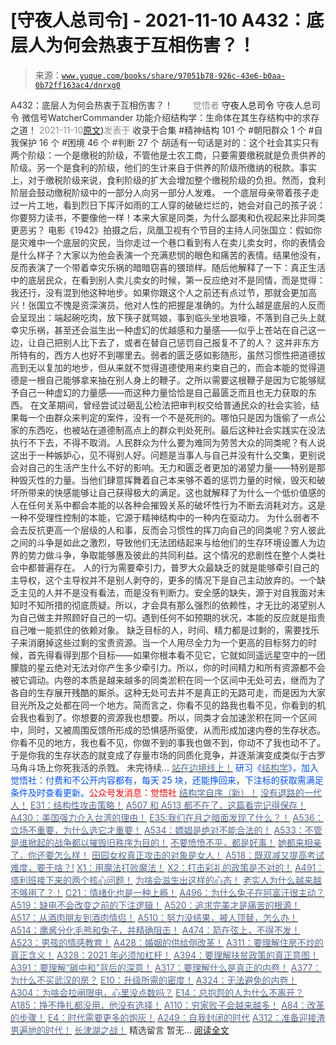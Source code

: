 # [守夜人总司令] - 2021-11-10 A432：底层人为何会热衷于互相伤害？！

> 来源：[`www.yuque.com/books/share/97051b78-926c-43e6-b0aa-0b72ff163ac4/dnrxg0`](https://www.yuque.com/books/share/97051b78-926c-43e6-b0aa-0b72ff163ac4/dnrxg0)

<ne-p id="520f42f3293818f927861ebbd5b15da4_p_0" data-lake-id="520f42f3293818f927861ebbd5b15da4_p_0"><ne-text id="u369a865d" style="color: rgb(51, 51, 51);">A432：底层人为何会热衷于互相伤害？！</ne-text></ne-p> <ne-p id="76c7df58fb2383a8cbe3fb9d65125963" data-lake-id="76c7df58fb2383a8cbe3fb9d65125963"><ne-text id="u20b0a2fa" ne-fontsize="12" style="color: rgb(255, 255, 255);">原创</ne-text><ne-text id="u663cb28e" style="color: rgb(140, 140, 140);">觉悟者</ne-text> <ne-text id="u1f36ae2d" ne-fontsize="14">守夜人总司令</ne-text></ne-p> <ne-p id="b5259dc71ad4166fa2cdf650c59e2999" data-lake-id="b5259dc71ad4166fa2cdf650c59e2999"><ne-text id="uc403ef36" ne-fontsize="14" ne-bold="true" style="color: rgb(51, 51, 51);">守夜人总司令</ne-text></ne-p> <ne-p id="14aad088ff80fe2cdd0448760a941046" data-lake-id="14aad088ff80fe2cdd0448760a941046"><ne-text id="u7732e691" ne-fontsize="14" style="color: rgb(51, 51, 51);">微信号</ne-text><ne-text id="uc7c40e1c" ne-fontsize="14" style="color: rgb(51, 51, 51);">WatcherCommander</ne-text></ne-p> <ne-p id="b6aa8cf07f2dd374f0f51e1664020aaf" data-lake-id="b6aa8cf07f2dd374f0f51e1664020aaf"><ne-text id="u2aec2798" ne-fontsize="14" style="color: rgb(51, 51, 51);">功能介绍</ne-text><ne-text id="ue99c6528" ne-fontsize="14" style="color: rgb(51, 51, 51);">结构学：生命体在其生存结构中的求存之道！</ne-text></ne-p> <ne-p id="85b902771052acd3cb45eb234f96a6b9" data-lake-id="85b902771052acd3cb45eb234f96a6b9"><ne-text id="ubbb52369" style="color: rgb(140, 140, 140);">2021-11-10</ne-text>[<ne-text id="u94350f18" ne-fontsize="14">原文</ne-text>](https://mp.weixin.qq.com/s?__biz=MzAxNDk1NjI2Mw==&mid=2247487443&idx=1&sn=21334752ac2ce642ca1e4e421acfe765&chksm=9b8a2c5bacfda54d1459036c57a31b05271d1b825eadd811cce0bbeca1ea3a7deae31e067133#rd))<ne-text id="ufbea0fa0" ne-fontsize="14" style="color: rgb(140, 140, 140);">发表于</ne-text></ne-p> <ne-p id="65c6e91193ef0c3c44bdc562871adc93" data-lake-id="65c6e91193ef0c3c44bdc562871adc93"><ne-text id="u25dc47c8" style="color: rgb(51, 51, 51);">收录于合集</ne-text></ne-p> <ne-p id="2fc7986c62fda4238ca11766aef2923b" data-lake-id="2fc7986c62fda4238ca11766aef2923b"><ne-text id="uf478b4fe" style="color: rgb(51, 51, 51);">#精神结构 101 个</ne-text></ne-p> <ne-p id="accd360a186801bde5e88c2076944f24" data-lake-id="accd360a186801bde5e88c2076944f24"><ne-text id="uf169d574" style="color: rgb(51, 51, 51);">#朝阳群众 1 个</ne-text></ne-p> <ne-p id="eec28fccdc75d05c55daf86d9bf8909d" data-lake-id="eec28fccdc75d05c55daf86d9bf8909d"><ne-text id="u77319cfc" style="color: rgb(51, 51, 51);">#自我保护 16 个</ne-text></ne-p> <ne-p id="48df8da1bdf499a5928249c5777380bb" data-lake-id="48df8da1bdf499a5928249c5777380bb"><ne-text id="uc810e924" style="color: rgb(51, 51, 51);">#困境 46 个</ne-text></ne-p> <ne-p id="28694e51f38c651084fc16ca67df4e91" data-lake-id="28694e51f38c651084fc16ca67df4e91"><ne-text id="u4f699be7" style="color: rgb(51, 51, 51);">#判断 27 个</ne-text></ne-p> <ne-p id="f947797b553c311e2973f5baf1bba129" data-lake-id="f947797b553c311e2973f5baf1bba129"><ne-text id="ua74fa390" style="color: rgb(51, 51, 51);">胡适有一句话是对的：这个社会其实只有两个阶级：一个是缴税的阶级，不管他是士农工商，只要需要缴税就是负责供养的阶级。另一个是食利的阶级，他们的生计来自于供养的阶级所缴纳的税款。事实上，对于缴税阶级来说，食利阶级的扩大会增加整个缴税阶级的负担。然而，食利阶层会鼓动缴税阶级中的一部分人向另一部分人发难。</ne-text></ne-p> <ne-p id="90251f49871948c28f7e774910e75446" data-lake-id="90251f49871948c28f7e774910e75446"><ne-text id="u9d05a979" style="color: rgb(51, 51, 51);">一个底层母亲带着孩子走过一片工地，看到烈日下挥汗如雨的工人穿的破破烂烂的，她会对自己的孩子说：你要努力读书，不要像他一样！本来大家是同类，为什么鄙夷和仇视起来比非同类更恶劣？</ne-text></ne-p> <ne-p id="80dd9e506c1be720d7db9b5ccf8db214" data-lake-id="80dd9e506c1be720d7db9b5ccf8db214"><ne-text id="ud9cf36b4" style="color: rgb(51, 51, 51);">电影《1942》拍摄之后，凤凰卫视有个节目的主持人问张国立：假如你是灾难中一个底层的灾民，当你走过一个巷口看到有人在卖儿卖女时，你的表情会是什么样子？大家以为他会表演一个充满悲悯的眼色和痛苦的表情。结果他没有，反而表演了一个带着幸灾乐祸的暗暗窃喜的猥琐样。随后他解释了一下：真正生活中的底层民众，在看到别人卖儿卖女的时候，第一反应绝对不是同情，而是觉得：我还行，没有混到他这种地步。如果你跟这个人之前还有点过节，那就会更加高兴！张国立不愧是资深演员。他对人性的把握是准确的。为什么越是底层的人反而会呈现出：端起碗吃肉，放下筷子就骂娘，事到临头坐地哀嚎，不落到自己头上就幸灾乐祸，甚至还会滋生出一种虚幻的优越感和力量感——似乎上苍站在自己这一边，让自己把别人比下去了，或者在替自己惩罚自己报复不了的人？</ne-text></ne-p> <ne-p id="eddd23b85661145c8c3e0e5b74d60b2f" data-lake-id="eddd23b85661145c8c3e0e5b74d60b2f"><ne-text id="u2a7e65fb" style="color: rgb(51, 51, 51);">这并非东方所特有的，西方人也好不到哪里去。弱者的匮乏感如影随形，虽然习惯性把道德拔高到无以复加的地步，但从来就不觉得道德使用来约束自己的，而会本能的觉得道德是一根自己能够拿来抽在别人身上的鞭子。之所以需要这根鞭子是因为它能够赋予自己一种虚幻的力量感——而这种力量恰恰是自己最匮乏而且也无力获取的东西。</ne-text></ne-p> <ne-p id="36765325b46e5addb534b822c864efaf" data-lake-id="36765325b46e5addb534b822c864efaf"><ne-text id="u317dcb10" style="color: rgb(51, 51, 51);">在文革期间，曾经尝试过砸乱公检法把审判权交给普通民众的社会实验，结果每一个由群众来判定的案件，没有一个不是死刑的。哪怕只是因为饿偷了一点公家的东西吃，也被站在道德制高点上的群众判处死刑。最后这种社会实践实在没法执行不下去，不得不取消。人民群众为什么要为难同为劳苦大众的同类呢？有人说这出于一种嫉妒心，见不得别人好。问题是当事人与自己并没有什么交集，更别说会对自己的生活产生什么不好的影响。无力和匮乏者更加的渴望力量——特别是那种毁灭性的力量。当他们肆意挥舞着自己本来够不着的惩罚力量的时候，毁灭和破坏所带来的快感能够让自己获得极大的满足。这也就解释了为什么一个低价值感的人在任何关系中都会本能的以各种会摧毁关系的破坏性行为不断去消耗对方。这是一种不受理性控制的本能，它源于精神结构中的一种内在驱动力。</ne-text></ne-p> <ne-p id="a70d182570f01d3421e0e008be24381e" data-lake-id="a70d182570f01d3421e0e008be24381e"><ne-text id="uf26ac660" style="color: rgb(51, 51, 51);">为什么弱者不会去反抗更高一个层级的人和事，反而会习惯性的挥刀向自己的同类呢？穷人彼此之间的斗争是如此之激烈，导致他们无法团结起来与给他们的生存环境设置人为边界的势力做斗争，争取能够惠及彼此的共同利益。这个情况的悲剧性在整个人类社会中都普遍存在。</ne-text></ne-p> <ne-p id="e4d57a3079ba731ea03d252f17030558" data-lake-id="e4d57a3079ba731ea03d252f17030558"><ne-text id="uf1c9437f" style="color: rgb(51, 51, 51);">人的行为需要牵引力，普罗大众最缺乏的就是能够牵引自己的主导权，这个主导权并不是别人剥夺的，更多的情况下是自己主动放弃的。一个缺乏主见的人并不是没有看法，而是没有判断力。安全感的缺失，源于对自我面对未知时不知所措的彻底质疑。所以，才会具有那么强烈的依赖性，才无比的渴望别人为自己做主并照顾好自己的一切。遇到任何不如预期的状况，本能的反应就是指责自己唯一能抓住的依赖对象。</ne-text></ne-p> <ne-p id="9cbd9834b3c9b70b5c7b795ffa3ce7c0" data-lake-id="9cbd9834b3c9b70b5c7b795ffa3ce7c0"><ne-text id="u4faaf04f" style="color: rgb(51, 51, 51);">缺乏目标的人，时间、精力都是过剩的，需要找乐子来消磨掉这些过剩的宝贵资源。当一个人用尽全力为一个更高的目标努力的时候，首先得看得到那个目标——如果你根本看不见它，它就如同遥远星空中的一团朦胧的星云绝对无法对你产生多少牵引力。所以，你的时间精力和所有资源都不会被它调动。内卷的本质是越来越多的同类淤积在同一个区间中无处可去，继而为了各自的生存展开残酷的厮杀。这种无处可去并不是真正的无路可走，而是因为大家目光所及之处都在同一个地方。简而言之，你看不见的路我也看不见，你看到的机会我也看到了。你想要的资源我也想要。所以，同类才会加速淤积在同一个区间中，同时，又被周围反馈所形成的恐惧感所驱使，从而形成加速内卷的生存状态。</ne-text></ne-p> <ne-p id="07d8f12b37c74325522bf6f5f84a6490" data-lake-id="07d8f12b37c74325522bf6f5f84a6490"><ne-text id="ub9ce0db4" style="color: rgb(51, 51, 51);">你看不见的地方，我也看不见，你做不到的事我也做不到，你动不了我也动不了。于是你我的生存状态的就变成了存量市场的同质化竞争，并逐渐演变成类似于古罗马角斗场上你死我活的杀戮。</ne-text></ne-p> <ne-p id="dc570a9b090be2fa7b690884417b0beb" data-lake-id="dc570a9b090be2fa7b690884417b0beb"><ne-text id="uc6ec9187" style="color: rgb(51, 51, 51);">未完待续…</ne-text></ne-p> <ne-p id="7e7a6e665b7284ca15589b530c7d0b4a" data-lake-id="7e7a6e665b7284ca15589b530c7d0b4a">[<ne-text id="ub8e11815" ne-bold="true" style="color: rgb(87, 107, 149);">站在边境线上！</ne-text>](http://mp.weixin.qq.com/s?__biz=MzAxNDk1NjI2Mw==&mid=2247487351&idx=1&sn=b7df365f3edae84c70a217a3980eec93&chksm=9b8a2cffacfda5e96aaf41a024770d4efd047d412bfc119832a2b9c6da611f3d4dc2aebca7f1&scene=21#wechat_redirect)</ne-p> <ne-p id="10aaf69b47a461962af7bc661b8e13b9" data-lake-id="10aaf69b47a461962af7bc661b8e13b9"><ne-text id="ub6895606" ne-bold="true" style="color: rgb(0, 82, 255);">研习《</ne-text>[<ne-text id="uea830e4c" ne-bold="true" style="color: rgb(87, 107, 149);">结构学</ne-text>](https://mp.weixin.qq.com/mp/appmsgalbum?action=getalbum&album_id=1318317199878225920&__biz=MzAxNDk1NjI2Mw==#wechat_redirect)<ne-text id="u49f4fd06" ne-bold="true" style="color: rgb(0, 82, 255);">》，加入觉悟社：付费和不公开内容都有，每天 25 块，还能挣回来，下注标的获取需满足条件及时查看更新。</ne-text><ne-text id="u30160b04" ne-bold="true" style="color: rgb(255, 0, 0);">公众号发消息：觉悟社</ne-text></ne-p>  <ne-p id="a000bbcbe48893695c96cae184bb2620" data-lake-id="a000bbcbe48893695c96cae184bb2620"><ne-card data-card-name="image" data-card-type="inline" id="BZXN2" data-event-boundary="card" style="color: rgb(51, 51, 51);"><ne-p id="f015ac6ff3bbba85ad0a1400da7ca15a" data-lake-id="f015ac6ff3bbba85ad0a1400da7ca15a">[<ne-text id="u021ac934" ne-bold="true" style="color: rgb(87, 107, 149);">结构学自序（新）！</ne-text>](http://mp.weixin.qq.com/s?__biz=MzIzMDYwOTM0Mg==&mid=2247485283&idx=1&sn=aa2b8554b8e5040f8f959636feaa06a3&chksm=e8b19fb2dfc616a430aa381b8da0815311244e694a69809cd92d0602ac34cfe5f1f419b3745e&scene=21#wechat_redirect)</ne-p> <ne-p id="7e9054b1bb0ddb3e5608b7780c27d8e1" data-lake-id="7e9054b1bb0ddb3e5608b7780c27d8e1">[<ne-text id="u97a0eb5b" style="color: rgb(87, 107, 149);">没有退路的一代人！</ne-text>](http://mp.weixin.qq.com/s?__biz=MzAxNDk1NjI2Mw==&mid=2247486533&idx=1&sn=a0d5cce0656aad467148e0642eb85a00&chksm=9b8a2fcdacfda6db79857186e953a089baf1fb678b2b071cf101c5a26e7fb9768474c94243ca&scene=21#wechat_redirect)</ne-p> <ne-p id="56c2e3fca817cb531a6092edd675b161" data-lake-id="56c2e3fca817cb531a6092edd675b161">[<ne-text id="udc658a77" style="color: rgb(87, 107, 149);">E31：结构性攻击策略！</ne-text>](http://mp.weixin.qq.com/s?__biz=MzAxNDk1NjI2Mw==&mid=2247487410&idx=1&sn=6e59797f650adcb4a1813a29786dd9e7&chksm=9b8a2c3aacfda52ceca29caeaf4074cd66b697ce845b6edb2490fd4543657f26019540766257&scene=21#wechat_redirect)</ne-p> <ne-p id="a790ec568f5ae73bdfb2cc73f61a4fb4" data-lake-id="a790ec568f5ae73bdfb2cc73f61a4fb4">[<ne-text id="u8e80a222" ne-bold="true" style="color: rgb(87, 107, 149);">A507 和 A513 都不在了，这篇看完记得保存！</ne-text>](http://mp.weixin.qq.com/s?__biz=MzIzMDYwOTM0Mg==&mid=2247486598&idx=1&sn=643ad77a60e4fb7e40dcea6e4585c39a&chksm=e8b19457dfc61d4126c656d773feb6d26d516889077a4f3b8755cf1ee4b0fe2a592b8409dfd8&scene=21#wechat_redirect)</ne-p> <ne-p id="75a97f3c5dfbb67ff105e9ad6a0ea9e2" data-lake-id="75a97f3c5dfbb67ff105e9ad6a0ea9e2">[<ne-text id="u003209e2" ne-bold="true" style="color: rgb(87, 107, 149);">A430：美国强力介入台湾的理由！</ne-text>](http://mp.weixin.qq.com/s?__biz=MzIzMDYwOTM0Mg==&mid=2247486587&idx=1&sn=e14d4403bb13c441596f09add1b5f27c&chksm=e8b194aadfc61dbcab0c1d70249910161f8c77b0163ac8278dfe5c2f817d2bb2a3ac3e7ddf89&scene=21#wechat_redirect)</ne-p> <ne-p id="9f0b5d66dd5048dfd375d43745bb1e99" data-lake-id="9f0b5d66dd5048dfd375d43745bb1e99">[<ne-text id="u8a000c01" ne-bold="true" style="color: rgb(87, 107, 149);">E35:我们在月之暗面发现了什么？！</ne-text>](http://mp.weixin.qq.com/s?__biz=MzIzMDYwOTM0Mg==&mid=2247486632&idx=1&sn=170aeff87eb36dce354c8b2437f4b27f&chksm=e8b19479dfc61d6f08e6492954a528f20387fe2fa925747cf2b504d2bc69084f24495e972e41&scene=21#wechat_redirect)</ne-p> <ne-p id="540b6423e8d39bbc4e20e809a1e57946" data-lake-id="540b6423e8d39bbc4e20e809a1e57946">[<ne-text id="u70ae4390" style="color: rgb(87, 107, 149);">A536：立场不重要，为什么选它才重要！</ne-text>](http://mp.weixin.qq.com/s?__biz=MzAxNDk1NjI2Mw==&mid=2247487437&idx=1&sn=d2a4738b5870b60304f206bbd02acb5e&chksm=9b8a2c45acfda553c0e12a8ec5ee810da20a0d57f38d03f6c3c894e3563c603539de98d9f2fe&scene=21#wechat_redirect)</ne-p> <ne-p id="4292881163b6196d30cc5821a9949e11" data-lake-id="4292881163b6196d30cc5821a9949e11">[<ne-text id="u82e2c060" style="color: rgb(87, 107, 149);">A534：嫖娼是绝对不能合法的！</ne-text>](http://mp.weixin.qq.com/s?__biz=MzAxNDk1NjI2Mw==&mid=2247487431&idx=1&sn=78d93492fa71d19501c95eb11e0ea99f&chksm=9b8a2c4facfda559eeb7bffa822a9715b1945a9e9c4f8beaf9d00b8acb0e2cc0b05a63feafaf&scene=21#wechat_redirect)</ne-p> <ne-p id="6bc9111cfe6ede1031cb0fcfc120c33a" data-lake-id="6bc9111cfe6ede1031cb0fcfc120c33a">[<ne-text id="u4246653a" style="color: rgb(87, 107, 149);">A533：不管是谁掀起的战争都以摧毁旧秩序为目的！</ne-text>](http://mp.weixin.qq.com/s?__biz=MzIzMDYwOTM0Mg==&mid=2247486606&idx=1&sn=3d91850ed863d4eccccce8fbd3ae73c6&chksm=e8b1945fdfc61d4934be74c7a252c4bdb2a895c55dd781dd2aa4249482180ddbc6b5c1e2f63d&scene=21#wechat_redirect)</ne-p> <ne-p id="a03bc7abf522f7c635fcd1ca68723f8d" data-lake-id="a03bc7abf522f7c635fcd1ca68723f8d">[<ne-text id="ub690dd64" ne-bold="true" style="color: rgb(87, 107, 149);">不要愤愤不平，都是好事！</ne-text>](http://mp.weixin.qq.com/s?__biz=MzAxNDk1NjI2Mw==&mid=2247487130&idx=1&sn=b21138d85455f5692aaf039038c78342&chksm=9b8a2d12acfda404a2b67fe4d446ee0f2805ad64a8b8004902934600fd731191e140df6ac19a&scene=21#wechat_redirect)</ne-p> <ne-p id="c9ccd8e370123bc9cabfcabf4ae00a6b" data-lake-id="c9ccd8e370123bc9cabfcabf4ae00a6b">[<ne-text id="ud906adef" ne-bold="true" style="color: rgb(87, 107, 149);">她都来相亲了，你还要怎么样！</ne-text>](http://mp.weixin.qq.com/s?__biz=MzAxNDk1NjI2Mw==&mid=2247486952&idx=1&sn=698aec6916d2eca5e758c25c4c634346&chksm=9b8a2e60acfda776b80a4f2f0d5c2fe4921fc821cdf029fa9d2fdc52fd708fc5a0b980d5d3d0&scene=21#wechat_redirect)</ne-p> <ne-p id="055e10a4de208551f4b5a8b77876a7fc" data-lake-id="055e10a4de208551f4b5a8b77876a7fc">[<ne-text id="u43960f16" ne-bold="true" style="color: rgb(87, 107, 149);">田园女权真正攻击的对象是女人！</ne-text>](http://mp.weixin.qq.com/s?__biz=MzIzMDYwOTM0Mg==&mid=2247486412&idx=1&sn=5dd3e8b2a759838d739e6d61ebab2eab&chksm=e8b1931ddfc61a0bf6f81cd2a9a9232ea8ce86528a8eea66c6635180e8678b819ebb38b4cb86&scene=21#wechat_redirect)</ne-p> <ne-p id="507a702958e3aa2ef285ca6fe20f0266" data-lake-id="507a702958e3aa2ef285ca6fe20f0266">[<ne-text id="u1b2137b1" ne-bold="true" style="color: rgb(87, 107, 149);">A518：既双减又提高考试难度，要干啥？!</ne-text>](http://mp.weixin.qq.com/s?__biz=MzIzMDYwOTM0Mg==&mid=2247486528&idx=1&sn=837ef39e3c0b47ac84d5096690555ae7&chksm=e8b19491dfc61d87292daf575c1e7c95b3f0543f313b65c7ad4ab369603833704304ec7451d7&scene=21#wechat_redirect)</ne-p> <ne-p id="af3a49ecc3be8d35cd516e09a51f3338" data-lake-id="af3a49ecc3be8d35cd516e09a51f3338">[<ne-text id="ue1a01465" style="color: rgb(87, 107, 149);">X1：用魔法打败魔法！</ne-text>](http://mp.weixin.qq.com/s?__biz=MzIzMDYwOTM0Mg==&mid=2247486542&idx=1&sn=0e26afc62c7171bb2132a86d6d3f349b&chksm=e8b1949fdfc61d893ec07610d457e7544bcaa90387ae31f0e0663645c744fcc69d27a74c44c4&scene=21#wechat_redirect)</ne-p> <ne-p id="4a846ff4a307d96bd2a15763e085260d" data-lake-id="4a846ff4a307d96bd2a15763e085260d">[<ne-text id="u4ec7bd25" style="color: rgb(87, 107, 149);">X2：打击彩礼的政策是不对的！</ne-text>](http://mp.weixin.qq.com/s?__biz=MzIzMDYwOTM0Mg==&mid=2247486547&idx=1&sn=84cdf1a658ba1719848662f0e56f64e8&chksm=e8b19482dfc61d944c77148828ddf9718b3690f306319be04eb791b403f7fa68f9a9b13857b0&scene=21#wechat_redirect)</ne-p> <ne-p id="3bf28c13ab2a2b67447cc6659a2c6c84" data-lake-id="3bf28c13ab2a2b67447cc6659a2c6c84">[<ne-text id="u90f9197f" style="color: rgb(87, 107, 149);">A491：塔利班接下来的两个核心问题！</ne-text>](http://mp.weixin.qq.com/s?__biz=MzIzMDYwOTM0Mg==&mid=2247486219&idx=1&sn=8f77517f0244ba31f7eb28e2676e17cd&chksm=e8b193dadfc61acc6d9e6029653aac696f132efc24d3b28f983ba8e4ada269ac887e6165d837&scene=21#wechat_redirect)</ne-p> <ne-p id="62128b98b14a62d1595a295a16f2dc03" data-lake-id="62128b98b14a62d1595a295a16f2dc03">[<ne-text id="u612cab87" style="color: rgb(87, 107, 149);">为啥会滋生出这样的心态！</ne-text>](http://mp.weixin.qq.com/s?__biz=MzIzMDYwOTM0Mg==&mid=2247486611&idx=1&sn=a50b553412de222c2fc124ef459569f8&chksm=e8b19442dfc61d54295ac1e94d6a860111a49140095d3736cfd81788fe5188d3a4a6459d0daa&scene=21#wechat_redirect)</ne-p> <ne-p id="35432296aeffcbef3c275ce2e336865c" data-lake-id="35432296aeffcbef3c275ce2e336865c">[<ne-text id="ua833535e" style="color: rgb(87, 107, 149);">老实人为什么越来越不够用了？！</ne-text>](http://mp.weixin.qq.com/s?__biz=MzIzMDYwOTM0Mg==&mid=2247486582&idx=1&sn=1ae20a12fabf1225eae6c377cfb3aecc&chksm=e8b194a7dfc61db11d36bc46de055758243192309ff5d6415ef90b8cd88f40a3bdde824f1ad8&scene=21#wechat_redirect)</ne-p> <ne-p id="f3be4ba27ebc92a7b008f46472300858" data-lake-id="f3be4ba27ebc92a7b008f46472300858">[<ne-text id="ue120654f" ne-bold="true" style="color: rgb(87, 107, 149);">C21：情绪化也是一种上瘾！</ne-text>](http://mp.weixin.qq.com/s?__biz=MzIzMDYwOTM0Mg==&mid=2247486574&idx=1&sn=d80ed31659baba4804658e4c68e0e024&chksm=e8b194bfdfc61da9f5bac329b4ead9a43beef94bfe4eaf5085abfe1a2a6ad435194e7405aec8&scene=21#wechat_redirect)</ne-p> <ne-p id="a1314f037874b811ba89b9e6e08adfcc" data-lake-id="a1314f037874b811ba89b9e6e08adfcc">[<ne-text id="u9458169c" ne-bold="true" style="color: rgb(87, 107, 149);">A496：为什么兔子在阿富汗很主动？</ne-text>](http://mp.weixin.qq.com/s?__biz=MzIzMDYwOTM0Mg==&mid=2247486278&idx=1&sn=40d09857088bebd3c70bec1c7a500f06&chksm=e8b19397dfc61a810125242c8e395330f934390eb50bd54053ecd3f31ddc91de4e429c0f693a&scene=21#wechat_redirect)</ne-p> <ne-p id="3a273ce642a8f63f16ac57bea229e663" data-lake-id="3a273ce642a8f63f16ac57bea229e663">[<ne-text id="u0abbb3af" ne-bold="true" style="color: rgb(87, 107, 149);">A519：缺电不会改变之前的下注逻辑！</ne-text>](http://mp.weixin.qq.com/s?__biz=MzIzMDYwOTM0Mg==&mid=2247486508&idx=1&sn=6fac0f23979fa74983528cb090ad205b&chksm=e8b194fddfc61deb6982573c047fb47cb7af702e87111a0498e1cdc4676b6baf3cc5143f9c92&scene=21#wechat_redirect)</ne-p> <ne-p id="a92e3e6a9bc598db667d09ab52f5dc48" data-lake-id="a92e3e6a9bc598db667d09ab52f5dc48">[<ne-text id="ub3ee628e" style="color: rgb(87, 107, 149);">A520：追求完美才是痛苦的根源！</ne-text>](http://mp.weixin.qq.com/s?__biz=MzIzMDYwOTM0Mg==&mid=2247486514&idx=1&sn=292fe5d187ae1a608bf27b41c0032170&chksm=e8b194e3dfc61df5349e9ce26712a8e2137ddccca9f0808bcecedbc3add382b226d67e3c73c4&scene=21#wechat_redirect)</ne-p> <ne-p id="25bfbce442fadfbac6b76bfe53a17304" data-lake-id="25bfbce442fadfbac6b76bfe53a17304">[<ne-text id="u8c9602d0" style="color: rgb(87, 107, 149);">A517：从酒肉朋友到酒肉情侣！</ne-text>](http://mp.weixin.qq.com/s?__biz=MzAxNDk1NjI2Mw==&mid=2247487217&idx=1&sn=5defa9de19a22d6bea269defa65b4b91&chksm=9b8a2d79acfda46fa1fe57755d52f85dba61aa31fdeed8e400ef0f92459388da9ae86b7b6273&scene=21#wechat_redirect)</ne-p> <ne-p id="172324e1ee26c38b77ea864b3216cc01" data-lake-id="172324e1ee26c38b77ea864b3216cc01">[<ne-text id="u80ebec92" style="color: rgb(87, 107, 149);">A510：努力没结果，被人顶替，怎么办！</ne-text>](http://mp.weixin.qq.com/s?__biz=MzAxNDk1NjI2Mw==&mid=2247487202&idx=1&sn=c4c18c5c793a47e31cd7267152a78d1f&chksm=9b8a2d6aacfda47c47394eb5cbb97fc6233fb7258c0408026e518018a6af33da141b1b0a2bfa&scene=21#wechat_redirect)</ne-p> <ne-p id="708455a62d578b831f5f14f430d8d576" data-lake-id="708455a62d578b831f5f14f430d8d576">[<ne-text id="u742f0264" ne-bold="true" style="color: rgb(87, 107, 149);">A514：鹰酱分化毛熊和兔子，并精确阻击！</ne-text>](http://mp.weixin.qq.com/s?__biz=MzIzMDYwOTM0Mg==&mid=2247486421&idx=1&sn=c114599b4fd1016c7f539fca526fe91c&chksm=e8b19304dfc61a127301df6303aedbeace66275a179f7db025e56f2326917c273d443eab53e6&scene=21#wechat_redirect)</ne-p> <ne-p id="a22d05fbfe41de12f782930528968741" data-lake-id="a22d05fbfe41de12f782930528968741">[<ne-text id="u8c88e89a" ne-bold="true" style="color: rgb(87, 107, 149);">A474：箭在弦上，不得不发！</ne-text>](http://mp.weixin.qq.com/s?__biz=MzIzMDYwOTM0Mg==&mid=2247486092&idx=1&sn=d93b0ab35ba2828a708658dbd2e5ad9b&chksm=e8b1925ddfc61b4b12bc1b6a7e7e25a2fe7ff149b1c4f64810b2a5eefa97b8dc1bd1899dcf00&scene=21#wechat_redirect)</ne-p> <ne-p id="ded439c4ea4c01b8234b34e7cacdde7f" data-lake-id="ded439c4ea4c01b8234b34e7cacdde7f">[<ne-text id="u52a67035" ne-bold="true" style="color: rgb(87, 107, 149);">A523：男孩的情感教育！</ne-text>](http://mp.weixin.qq.com/s?__biz=MzAxNDk1NjI2Mw==&mid=2247487376&idx=1&sn=5d96584d96ad74a16e506f7510e4ed3c&chksm=9b8a2c18acfda50ef9cae1d48340051088d305f520b065edf4255aceaa8504a652bab5137155&scene=21#wechat_redirect)</ne-p> <ne-p id="0b517ade176310181d0d9c13e1ea1a99" data-lake-id="0b517ade176310181d0d9c13e1ea1a99">[<ne-text id="u948b4e09" style="color: rgb(87, 107, 149);">A428：婚姻的供给侧改革！</ne-text>](http://mp.weixin.qq.com/s?__biz=MzAxNDk1NjI2Mw==&mid=2247487396&idx=1&sn=d0b030e8b15fb0674d2bcf410c6a4036&chksm=9b8a2c2cacfda53aec0647dc06790f5924984aaf8da5e991aeeb3325c3f6c779830500b2454a&scene=21#wechat_redirect)</ne-p> <ne-p id="68f52d0cbbd6f26c8cdb32739897f675" data-lake-id="68f52d0cbbd6f26c8cdb32739897f675">[<ne-text id="u3619054f" style="color: rgb(87, 107, 149);">A311：要理解住房不炒的真正含义！</ne-text>](http://mp.weixin.qq.com/s?__biz=MzIzMDYwOTM0Mg==&mid=2247484959&idx=1&sn=090583ec50bfd9febec1de463c2672f6&chksm=e8b19ecedfc617d8629080f6745c8de013cfe875de26eef6767b2d5c10782650223ed15f807b&scene=21#wechat_redirect)</ne-p> <ne-p id="2f37f898c531c82caeb13b5076129d2b" data-lake-id="2f37f898c531c82caeb13b5076129d2b">[<ne-text id="u0274202c" style="color: rgb(87, 107, 149);">A328：2021 年必须加杠杆！</ne-text>](http://mp.weixin.qq.com/s?__biz=MzIzMDYwOTM0Mg==&mid=2247485087&idx=1&sn=24d72f6a71bddb8954a03be5db246538&chksm=e8b19e4edfc617587a8ae645885a89ab8c3c6f67730a026d9c7c9a94ab3051ca480302147fc0&scene=21#wechat_redirect)</ne-p> <ne-p id="a78721a5afc2fe4edb2ccd4705c5ad9d" data-lake-id="a78721a5afc2fe4edb2ccd4705c5ad9d">[<ne-text id="u40dff495" style="color: rgb(87, 107, 149);">A394：要理解扶贫政策的真正意图！</ne-text>](http://mp.weixin.qq.com/s?__biz=MzIzMDYwOTM0Mg==&mid=2247485502&idx=1&sn=fffb9911cefa626e6fbcb9c416c1eb98&chksm=e8b190efdfc619f9b0e42f3c3d5d79c17df1619bad2b1bddd6a482242b583ee46d8a79a245e6&scene=21#wechat_redirect)</ne-p> <ne-p id="1aa175eb0bb59d6035b7d71b20539511" data-lake-id="1aa175eb0bb59d6035b7d71b20539511">[<ne-text id="u1bc00388" style="color: rgb(87, 107, 149);">A391：要理解“碳中和”背后的深意！</ne-text>](http://mp.weixin.qq.com/s?__biz=MzIzMDYwOTM0Mg==&mid=2247485475&idx=1&sn=a3620d306aa5fb9218ee4e542313dac4&chksm=e8b190f2dfc619e4f1e09e08dc340ca1095204432212fc8fef1554e306c03467e8eceb555a3a&scene=21#wechat_redirect)</ne-p> <ne-p id="a72667d4b323c54a687bc12b6c3687e6" data-lake-id="a72667d4b323c54a687bc12b6c3687e6">[<ne-text id="u1c587938" style="color: rgb(87, 107, 149);">A317：要理解什么是真正的内卷！</ne-text>](http://mp.weixin.qq.com/s?__biz=MzIzMDYwOTM0Mg==&mid=2247485061&idx=1&sn=ca29269a607917fc496e804188be831d&chksm=e8b19e54dfc617420d461820d8dd260c6fc1be85fb3e11bc1ebf0f9227e7be5ebb50f9ff2bdf&scene=21#wechat_redirect)</ne-p> <ne-p id="656ea89ea7e1132748aefae964935133" data-lake-id="656ea89ea7e1132748aefae964935133">[<ne-text id="udd1e2685" style="color: rgb(87, 107, 149);">A377：为什么不买武汉的房？</ne-text>](http://mp.weixin.qq.com/s?__biz=MzIzMDYwOTM0Mg==&mid=2247485413&idx=1&sn=1f3339540496eb9e5ea109d8530f29dc&chksm=e8b19f34dfc6162225a694c1c2443d73b51bf6ca8dc53d4c18a30e6e2191e250967e711db589&scene=21#wechat_redirect)</ne-p> <ne-p id="4bd4467ab92d40409bd4e374a91cc3b4" data-lake-id="4bd4467ab92d40409bd4e374a91cc3b4">[<ne-text id="udc2acede" style="color: rgb(87, 107, 149);">E10：升级所需的密度！</ne-text>](http://mp.weixin.qq.com/s?__biz=MzIzMDYwOTM0Mg==&mid=2247485099&idx=1&sn=c2fa1a04227f737e7f4ac870e166877a&chksm=e8b19e7adfc6176c801943309a2ea0c3b9cfea7898e813326f25636dc91d0d0ab1e88a1d9865&scene=21#wechat_redirect)</ne-p> <ne-p id="0b3279fa83ddfeeb1ade65c90b285bbf" data-lake-id="0b3279fa83ddfeeb1ade65c90b285bbf">[<ne-text id="u418bace4" style="color: rgb(87, 107, 149);">A324：无法避免的内卷！</ne-text>](http://mp.weixin.qq.com/s?__biz=MzIzMDYwOTM0Mg==&mid=2247485349&idx=1&sn=8e4c86d17531099e093c77c02375468a&chksm=e8b19f74dfc61662844bb08edb73aeb0fd3bd77bd0924a6fe88dc48f0e94f879a528193b03d1&scene=21#wechat_redirect)</ne-p> <ne-p id="9801962ae81e9aaa26ffc91b68fcfb6f" data-lake-id="9801962ae81e9aaa26ffc91b68fcfb6f">[<ne-text id="u971d999d" style="color: rgb(87, 107, 149);">A304：为啥会拉闸限电，心里没点数吗？</ne-text>](http://mp.weixin.qq.com/s?__biz=MzIzMDYwOTM0Mg==&mid=2247484921&idx=1&sn=0f74dcad5b3cecf8e438493543b5457e&chksm=e8b19d28dfc6143eb8a9bdcdc8a57259580a9267ecea4e54032b9a803540f314e3c6a3cb50ca&scene=21#wechat_redirect)</ne-p> <ne-p id="92c107657170060d84124e7687cecd82" data-lake-id="92c107657170060d84124e7687cecd82">[<ne-text id="u362c888e" style="color: rgb(87, 107, 149);">E14：总抱怨的人为什么不离开？</ne-text>](http://mp.weixin.qq.com/s?__biz=MzIzMDYwOTM0Mg==&mid=2247484341&idx=1&sn=c266eb0136273f0b1219e0fd659daafc&chksm=e8b19b64dfc61272f157e1e17a76b2e83c6fd62a1beb78d60ea73a65463109b428cd9dd6ce7a&scene=21#wechat_redirect)</ne-p> <ne-p id="49d3ba73e84a29d88e13cb628eacd738" data-lake-id="49d3ba73e84a29d88e13cb628eacd738">[<ne-text id="uce12225b" style="color: rgb(87, 107, 149);">A185：挣不挣扎都没用，他没有选择！</ne-text>](http://mp.weixin.qq.com/s?__biz=MzIzMDYwOTM0Mg==&mid=2247484300&idx=1&sn=a46a73b22dfb72b1960fc1e76abae830&chksm=e8b19b5ddfc6124b953d1e3a48faecb8cd61848e12dc5a23b332b483f77066396fa8e1224a64&scene=21#wechat_redirect)</ne-p> <ne-p id="0534ef9d3af2fc9a0b3b849393266617" data-lake-id="0534ef9d3af2fc9a0b3b849393266617">[<ne-text id="u7c64f727" style="color: rgb(87, 107, 149);">A110：穷家败子会越来越多！</ne-text>](http://mp.weixin.qq.com/s?__biz=MzIzMDYwOTM0Mg==&mid=2247484200&idx=1&sn=0948bd1a38f7653f59a4249ae31c9c4e&chksm=e8b19bf9dfc612ef8bc76f8b04b55f480c55800d2c93e31fca592fbacc1e60aefb9ec525ab08&scene=21#wechat_redirect)</ne-p> <ne-p id="1b63efd94b9d53602dfa449063d0145b" data-lake-id="1b63efd94b9d53602dfa449063d0145b">[<ne-text id="u026b5360" style="color: rgb(87, 107, 149);">A84：改革的步骤！</ne-text>](http://mp.weixin.qq.com/s?__biz=MzIzMDYwOTM0Mg==&mid=2247484098&idx=1&sn=8a28fd5dce47b485ed38e4f3cfdb7d05&chksm=e8b19a13dfc61305fde13511d297aa1d6b59184825c7998f338e7d5f36742e3c06c717d78fe8&scene=21#wechat_redirect)</ne-p> <ne-p id="b37ab1961fa094cd963e2b237af11c35" data-lake-id="b37ab1961fa094cd963e2b237af11c35">[<ne-text id="u98d394b3" style="color: rgb(87, 107, 149);">E4：时代需要更多的炮灰！</ne-text>](http://mp.weixin.qq.com/s?__biz=MzIzMDYwOTM0Mg==&mid=2247485652&idx=1&sn=6df54d92a7247c8cbb56272fdc952a4d&chksm=e8b19005dfc61913d1225a5871ee63c23cacaf002209995e5a15fd3db4e99ee588aefcb592ef&scene=21#wechat_redirect)</ne-p> <ne-p id="a2b152198a69538726377707f5378df2" data-lake-id="a2b152198a69538726377707f5378df2">[<ne-text id="u681ab471" style="color: rgb(87, 107, 149);">A249：自我封闭的时代</ne-text>](http://mp.weixin.qq.com/s?__biz=MzIzMDYwOTM0Mg==&mid=2247485556&idx=1&sn=6f33efb76f9df6cb63cd03b95d655a51&chksm=e8b190a5dfc619b3924e612e5520191a4b2859a9555e886ba8acbc713b118c1f63b7b1a266ec&scene=21#wechat_redirect)</ne-p> <ne-p id="1ebcef0f8bc352c50f02cf03d24762c8" data-lake-id="1ebcef0f8bc352c50f02cf03d24762c8">[<ne-text id="u2bf253ce" style="color: rgb(87, 107, 149);">A312：准备迎接渣男遍地的时代！</ne-text>](http://mp.weixin.qq.com/s?__biz=MzIzMDYwOTM0Mg==&mid=2247485517&idx=1&sn=8abe0c9275dee114bbcfa8f63fc24cb0&chksm=e8b1909cdfc6198acfdf13a6752bf9f406e0628dec2f409a64fbaa44800094f16ab296359145&scene=21#wechat_redirect)</ne-p> <ne-p id="bd0491df24aa8a65582ff17a6e761ccf" data-lake-id="bd0491df24aa8a65582ff17a6e761ccf">[<ne-text id="ueec47007" style="color: rgb(87, 107, 149);">长津湖之战！</ne-text>](http://mp.weixin.qq.com/s?__biz=MzIzMDYwOTM0Mg==&mid=2247486504&idx=1&sn=90042cc08e89e83d751f65972b6bb8cb&chksm=e8b194f9dfc61def8e62071d0834572bf5ce45175a4b24a14b21d2e113113aedc98b70ebcdb2&scene=21#wechat_redirect)</ne-p> <ne-h3 id="UD0ml" data-lake-id="UD0ml"><ne-heading-ext><ne-heading-anchor></ne-heading-anchor><ne-heading-fold></ne-heading-fold></ne-heading-ext><ne-heading-content><ne-text id="uaa98aaaa" ne-fontsize="16" style="color: rgb(51, 51, 51);">精选留言</ne-text></ne-heading-content></ne-h3> <ne-p id="af8deb7f608d3cc66134c41b91cf48b6" data-lake-id="af8deb7f608d3cc66134c41b91cf48b6"><ne-text id="u8b382131" style="color: rgb(51, 51, 51);">暂无...</ne-text></ne-p> <ne-p id="60d73747753ab81b52e6907808052464" data-lake-id="60d73747753ab81b52e6907808052464">[<ne-text id="u8abbde26">阅读全文</ne-text>](https://mp.weixin.qq.com/s/nIdk03JhgbTU-TDXQQQ39A#rd)</ne-p></ne-card></ne-p>